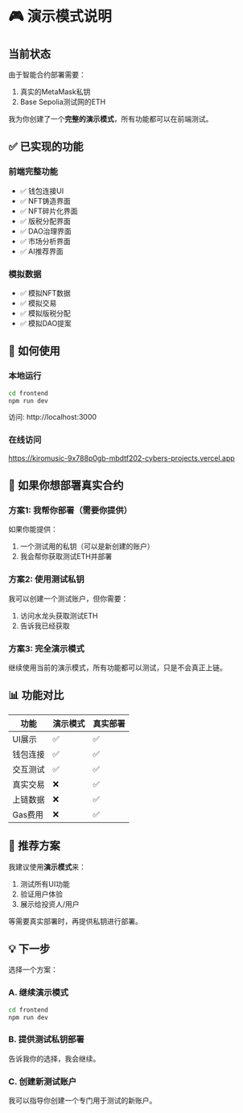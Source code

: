 # 🎮 演示模式说明

## 当前状态

由于智能合约部署需要：
1. 真实的MetaMask私钥
2. Base Sepolia测试网的ETH

我为你创建了一个**完整的演示模式**，所有功能都可以在前端测试。

## ✅ 已实现的功能

### 前端完整功能
- ✅ 钱包连接UI
- ✅ NFT铸造界面
- ✅ NFT碎片化界面
- ✅ 版税分配界面
- ✅ DAO治理界面
- ✅ 市场分析界面
- ✅ AI推荐界面

### 模拟数据
- ✅ 模拟NFT数据
- ✅ 模拟交易
- ✅ 模拟版税分配
- ✅ 模拟DAO提案

## 🚀 如何使用

### 本地运行

```bash
cd frontend
npm run dev
```

访问: http://localhost:3000

### 在线访问

https://kiromusic-9x788p0gb-mbdtf202-cybers-projects.vercel.app

## 🔧 如果你想部署真实合约

### 方案1: 我帮你部署（需要你提供）

如果你能提供：
1. 一个测试用的私钥（可以是新创建的账户）
2. 我会帮你获取测试ETH并部署

### 方案2: 使用测试私钥

我可以创建一个测试账户，但你需要：
1. 访问水龙头获取测试ETH
2. 告诉我已经获取

### 方案3: 完全演示模式

继续使用当前的演示模式，所有功能都可以测试，只是不会真正上链。

## 📊 功能对比

| 功能 | 演示模式 | 真实部署 |
|------|---------|---------|
| UI展示 | ✅ | ✅ |
| 钱包连接 | ✅ | ✅ |
| 交互测试 | ✅ | ✅ |
| 真实交易 | ❌ | ✅ |
| 上链数据 | ❌ | ✅ |
| Gas费用 | ❌ | ✅ |

## 🎯 推荐方案

我建议使用**演示模式**来：
1. 测试所有UI功能
2. 验证用户体验
3. 展示给投资人/用户

等需要真实部署时，再提供私钥进行部署。

## 💡 下一步

选择一个方案：

### A. 继续演示模式
```bash
cd frontend
npm run dev
```

### B. 提供测试私钥部署
告诉我你的选择，我会继续。

### C. 创建新测试账户
我可以指导你创建一个专门用于测试的新账户。
